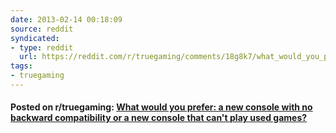 ```yaml
---
date: 2013-02-14 00:18:09
source: reddit
syndicated:
- type: reddit
  url: https://reddit.com/r/truegaming/comments/18g8k7/what_would_you_prefer_a_new_console_with_no/
tags:
- truegaming
---
```


#### Posted on r/truegaming: [What would you prefer: a new console with no backward compatibility or a new console that can't play used games?](https://reddit.com/r/truegaming/comments/18g8k7/what_would_you_prefer_a_new_console_with_no/)